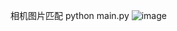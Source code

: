 相机图片匹配
python main.py
![image](https://github.com/user-attachments/assets/615df6b8-b157-4e20-9ad9-2897c9516b45)
